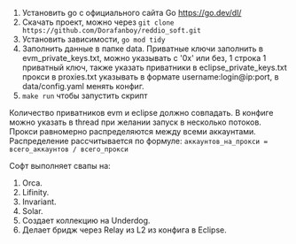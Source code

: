 1. Установить go с официального сайта Go https://go.dev/dl/
2. Скачать проект, можно через ```git clone https://github.com/Dorafanboy/reddio_soft.git```
3. Установить зависимости, ```go mod tidy```
4. Заполнить данные в папке data.
Приватные ключи заполнить в evm_private_keys.txt, можно указывать с '0x' или без, 1 строка 1 приватный ключ, также указать приватники в eclipse_private_keys.txt прокси в proxies.txt указывать в формате username:login@ip:port, в data/config.yaml менять конфиг.
6. ```make run``` чтобы запустить скрипт

Количество приватников evm и eclipse должно совпадать. В конфиге можно указать в thread при желании запуск в несколько потоков. Прокси равномерно распределяются между всеми аккаунтами. Распределение рассчитывается по формуле: `аккаунтов_на_прокси = всего_аккаунтов / всего_прокси`

Софт выполняет свапы на:
1. Orca.
2. Lifinity.
3. Invariant.
4. Solar.
5. Создает коллекцию на Underdog.
6. Делает бридж через Relay из L2 из конфига в Eclipse.
